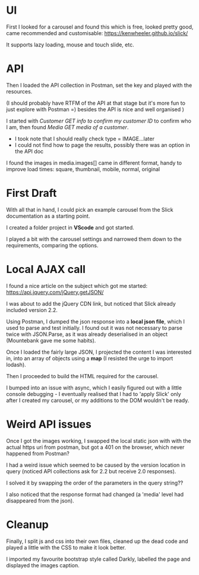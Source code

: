 # UI 
First I looked for a carousel and found this which is free, looked pretty good, came recommended and customisable: https://kenwheeler.github.io/slick/

It supports lazy loading, mouse and touch slide, etc.

# API
Then I loaded the API collection in Postman, set the key and played with the resources.

(I should probably have RTFM of the API at that stage but it's more fun to just explore with Postman =) besides the API is nice and well organised )

I started with *Customer GET info to confirm my customer ID* to confirm who I am, then found *Media GET media of a customer*.

* I took note that I should really check type = IMAGE...later
* I could not find how to page the results, possibly there was an option in the API doc

I found the images in media.images[] came in different format, handy to improve load times:
square, thumbnail, mobile, normal, original

# First Draft
With all that in hand, I could pick an example carousel from the Slick documentation as a starting point.

I created a folder project in **VScode** and got started.

I played a bit with the carousel settings and narrowed them down to the requirements, comparing the options.

# Local AJAX call
I found a nice article on the subject which got me started:
https://api.jquery.com/jQuery.getJSON/

I was about to add the jQuery CDN link, but noticed that Slick already included version 2.2.

Using Postman, I dumped the json response into a **local json file**, which I used to parse and test initially.
I found out it was not necessary to parse twice with JSON.Parse, as it was already deserialised in an object (Mountebank gave me some habits).

Once I loaded the fairly large JSON, I projected the content I was interested in, into an array of objects using a **map** (I resisted the urge to import lodash).

Then I proceeded to build the HTML required for the carousel.

I bumped into an issue with async, which I easily figured out with a little console debugging - I eventually realised that I had to 'apply Slick' only after I created my carousel, or my additions to the DOM wouldn't be ready.

# Weird API issues
Once I got the images working, I swapped the local static json with with the actual https uri from postman, but got a 401 on the browser, which never happened from Postman?

I had a weird issue which seemed to be caused by the version location in query (noticed API collections ask for 2.2 but receive 2.0 responses).

I solved it by swapping the order of the parameters in the query string??

I also noticed that the response format had changed (a 'media' level had disappeared from the json).

# Cleanup
Finally, I split js and css into their own files, cleaned up the dead code and played a little with the CSS to make it look better.

I imported my favourite bootstrap style called Darkly, labelled the page and displayed the images caption.
